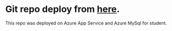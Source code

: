 # Git repo deploy from [here](https://github.com/vmhieu/web-programming-demo).
This repo was deployed on Azure App Service and Azure MySql for student.
